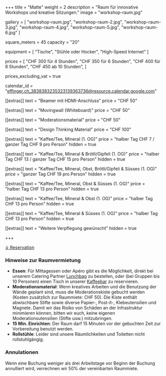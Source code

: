 +++
title = "Matte"
weight = 2
description = "Raum für innovative Workshops und kreative Sitzungen."
image = "workshop-raum.jpg"

gallery = [
  "workshop-raum.jpg",
  "workshop-raum-2.jpg",
  "workshop-raum-3.jpg",
  "workshop-raum-4.jpg",
  "workshop-raum-5.jpg",
  "workshop-raum-6.jpg"
]

square_meters = 45
capacity = "20"

equipment = [
  "Tische",
  "Stühle oder Hocker",
  "High-Speed Internet"
]

prices = [
  "CHF 300 für 4 Stunden",
  "CHF 350 für 6 Stunden",
  "CHF 400 für 8 Stunden",
  "CHF 450 ab 10 Stunden",
]

prices_excluding_vat = true

calendar_id = "effinger.ch_3838383235323139363736@resource.calendar.google.com"

[[extras]]
text = "Beamer mit HDMI-Anschluss"
price = "CHF 50"

[[extras]]
text = "Movingwall (Whiteboard)"
price = "CHF 50"

[[extras]]
text = "Moderationsmaterial"
price = "CHF 50"

[[extras]]
text = "Design Thinking Material"
price = "CHF 100"

[[extras]]
text = "Kaffee/Tee, Mineral (1. OG)"
price = "halber Tag CHF 7 / ganzer Tag CHF 9 pro Person"
hidden = true

[[extras]]
text = "Kaffee/Tee, Mineral & Brötli/Gipfeli (1. OG)"
price = "halber Tag CHF 13 / ganzer Tag CHF 15 pro Person"
hidden = true

[[extras]]
text = "Kaffee/Tee, Mineral, Obst,  Brötli/Gipfeli & Süsses (1. OG)"
price = "ganzer Tag CHF 19 pro Person"
hidden = true

[[extras]]
text = "Kaffee/Tee, Mineral, Obst & Süsses (1. OG)"
price = "halber Tag CHF 13 pro Person"
hidden = true

[[extras]]
text = "Kaffee/Tee, Mineral & Obst (1. OG)"
price = "halber Tag CHF 13 pro Person"
hidden = true

[[extras]]
text = "Kaffee/Tee, Mineral & Süsses (1. OG)"
price = "halber Tag CHF 13 pro Person"
hidden = true

[[extras]]
text = "Weitere Verpflegung gewünscht"
hidden = true

+++

<div class="local-scroll">
 <a href="#reservation" class="btn btn-mod btn-border btn-round btn-medium">&darr; Reservation</a>
</div>


### Hinweise zur Raumvermietung

* **Essen**: Für Mittagessen oder Apéro gibt es die Möglichkeit, direkt bei unserem Catering Partner [Lunchbag](https://www.lunchbag.ch/) zu bestellen, oder (bei Gruppen bis 10 Personen) einen Tisch in unserer [Kaffeebar](/kaffeebar/) zu reservieren.
* **Moderationsmaterial**: Wenn kreatives Arbeiten und die Benutzung der Wände geplant sind, muss die Moderationskiste gebucht werden (Kosten zusätzlich zur Raummiete: CHF 50). Die Kiste enthält abwischbare Stifte sowie diverse Papier-, Post-it-, Klebeutensilien und Magnete. Damit wir das Risiko von Schäden an der Infrastruktur minimieren können, bitten wir euch, keine eigenen Moderationsutensilien (Stifte usw.) mitzubringen.
* **15 Min. Einrichten**: Der Raum darf 15 Minuten vor der gebuchten Zeit zur Vorbereitung benutzt werden.
* **Rollstühle**: Leider sind unsere Räumlichkeiten und Toiletten nicht rollstuhlgängig.


### Annulationen

Wenn eine Buchung weniger als drei Arbeitstage vor Beginn der Buchung annulliert wird, verrechnen wir 50% der vereinbarten Raummiete.